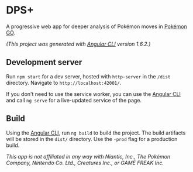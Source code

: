 # DPS+

A progressive web app for deeper analysis of Pokémon moves in [Pokémon GO](https://www.pokemongo.com/).

_(This project was generated with [Angular CLI](https://github.com/angular/angular-cli) version 1.6.2.)_

## Development server

Run `npm start` for a dev server, hosted with `http-server` in the `/dist` directory. Navigate to `http://localhost:42001/`.

If you don't need to use the service worker, you can use the [Angular CLI](https://cli.angular.io/) and call `ng serve` for a live-updated service of the page.

## Build

Using the [Angular CLI](https://cli.angular.io/), run `ng build` to build the project. The build artifacts will be stored in the `dist/` directory. Use the `-prod` flag for a production build.

_This app is not affiliated in any way with Niantic, Inc., The Pokémon Company, Nintendo Co. Ltd., Creatures Inc., or GAME FREAK Inc._
